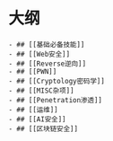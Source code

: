 # 大纲
	- ## [[基础必备技能]]
	- ## [[Web安全]]
	- ## [[Reverse逆向]]
	- ## [[PWN]]
	- ## [[Cryptology密码学]]
	- ## [[MISC杂项]]
	- ## [[Penetration渗透]]
	- ## [[运维]]
	- ## [[AI安全]]
	- ## [[区块链安全]]